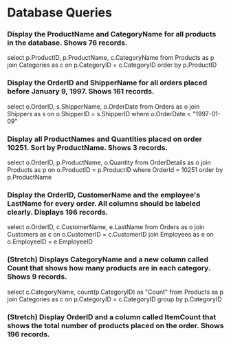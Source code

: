 # Database Queries

### Display the ProductName and CategoryName for all products in the database. Shows 76 records.
select p.ProductID, p.ProductName, c.CategoryName
from Products as p
join Categories as c
on p.CategoryID = c.CategoryID
order by p.ProductID

### Display the OrderID and ShipperName for all orders placed before January 9, 1997. Shows 161 records.
select o.OrderID, s.ShipperName, o.OrderDate
from Orders as o
join Shippers as s
on o.ShipperID = s.ShipperID
where o.OrderDate < "1997-01-09"

### Display all ProductNames and Quantities placed on order 10251. Sort by ProductName. Shows 3 records.
select o.OrderID, p.ProductName, o.Quantity
from OrderDetails as o
join Products as p
on o.ProductID = p.ProductID
where OrderId = 10251
order by p.ProductName

### Display the OrderID, CustomerName and the employee's LastName for every order. All columns should be labeled clearly. Displays 196 records.
select o.OrderID, c.CustomerName, e.LastName
from Orders as o
join Customers as c
on o.CustomerID = c.CustomerID
join Employees as e
on o.EmployeeID = e.EmployeeID

### (Stretch)  Displays CategoryName and a new column called Count that shows how many products are in each category. Shows 9 records.
select c.CategoryName, count(p.CategoryID) as "Count"
from Products as p
join Categories as c
on p.CategoryID = c.CategoryID
group by p.CategoryID

### (Stretch) Display OrderID and a  column called ItemCount that shows the total number of products placed on the order. Shows 196 records. 